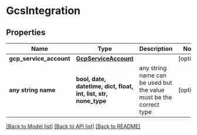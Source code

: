 # GcsIntegration


## Properties
Name | Type | Description | Notes
------------ | ------------- | ------------- | -------------
**gcp_service_account** | [**GcpServiceAccount**](GcpServiceAccount.md) |  | [optional] 
**any string name** | **bool, date, datetime, dict, float, int, list, str, none_type** | any string name can be used but the value must be the correct type | [optional]

[[Back to Model list]](../README.md#documentation-for-models) [[Back to API list]](../README.md#documentation-for-api-endpoints) [[Back to README]](../README.md)


